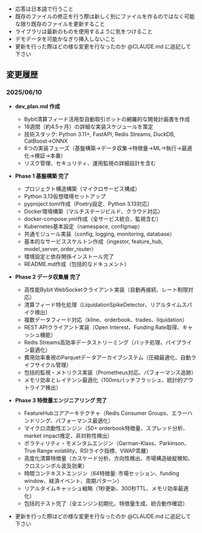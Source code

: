- 応答は日本語で行うこと
- 既存のファイルの修正を行う際は新しく別にファイルを作るのではなく可能な限り既存のファイルを更新すること
- ライブラリは最新のものを使用するように気をつけること
- デモデータを可能かなぎり挿入しないこと
- 更新を行った際はどの様な変更を行なったのか @CLAUDE.md に追記して下さい

## 変更履歴

### 2025/06/10
- **dev_plan.md 作成**
  - Bybit清算フィード活用型自動取引ボットの網羅的な開発計画書を作成
  - 18週間（約4.5ヶ月）の詳細な実装スケジュールを策定
  - 技術スタック: Python 3.11+, FastAPI, Redis Streams, DuckDB, CatBoost→ONNX
  - 8つの実装フェーズ（基盤構築→データ収集→特徴量→ML→執行→最適化→検証→本番）
  - リスク管理、セキュリティ、運用監視の詳細設計を含む

- **Phase 1 基盤構築 完了**
  - プロジェクト構造構築（マイクロサービス構成）
  - Python 3.13仮想環境セットアップ
  - pyproject.toml作成（Poetry設定、Python 3.13対応）
  - Docker環境構築（マルチステージビルド、クラウド対応）
  - docker-compose.yml作成（全サービス統合、監視含む）
  - Kubernetes基本設定（namespace, configmap）
  - 共通モジュール実装（config, logging, monitoring, database）
  - 基本的なサービススケルトン作成（ingestor, feature_hub, model_server, order_router）
  - 環境設定と依存関係インストール完了
  - README.md作成（包括的なドキュメント）

- **Phase 2 データ収集層 完了**
  - 高性能Bybit WebSocketクライアント実装（自動再接続、レート制限対応）
  - 清算フィード特化処理（LiquidationSpikeDetector、リアルタイムスパイク検出）
  - 複数データフィード対応（kline、orderbook、trades、liquidation）
  - REST APIクライアント実装（Open Interest、Funding Rate取得、キャッシュ機能）
  - Redis Streams高効率データストリーミング（バッチ処理、パイプライン最適化）
  - 費用効率重視のParquetデータアーカイブシステム（圧縮最適化、自動ライフサイクル管理）
  - 包括的監視・メトリクス実装（Prometheus対応、パフォーマンス追跡）
  - メモリ効率とレイテンシ最適化（100msバッチフラッシュ、統計的アウトライア検出）

- **Phase 3 特徴量エンジニアリング 完了**
  - FeatureHubコアアーキテクチャ（Redis Consumer Groups、エラーハンドリング、パフォーマンス最適化）
  - マイクロ流動性エンジン（50+ orderbook特徴量、スプレッド分析、market impact推定、非対称性検出）
  - ボラティリティ・モメンタムエンジン（Garman-Klass、Parkinson、True Range volatility、RSIライク指標、VWAP乖離）
  - 高度化清算特徴量（カスケード分析、方向性検出、市場構造破綻検知、クロスシンボル波及効果）
  - 時間コンテキストエンジン（64特徴量: 市場セッション、funding window、経済イベント、周期パターン）
  - リアルタイムキャッシュ戦略（1秒更新、300秒TTL、メモリ効率最適化）
  - 包括的テスト完了（全エンジン初期化、特徴量生成、統合動作確認）
- 更新を行った際はどの様な変更を行なったのか @CLAUDE.md に追記して下さい